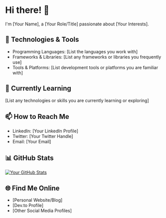 # Hi there! 👋

I'm [Your Name], a [Your Role/Title] passionate about [Your Interests].

## 🔧 Technologies & Tools

- Programming Languages: [List the languages you work with]
- Frameworks & Libraries: [List any frameworks or libraries you frequently use]
- Tools & Platforms: [List development tools or platforms you are familiar with]

## 🌱 Currently Learning

[List any technologies or skills you are currently learning or exploring]

## 📫 How to Reach Me

- LinkedIn: [Your LinkedIn Profile]
- Twitter: [Your Twitter Handle]
- Email: [Your Email]

## 📊 GitHub Stats

[![Your GitHub Stats](https://github-readme-stats.vercel.app/api?username=your-username&show_icons=true&count_private=true)](https://github.com/anuraghazra/github-readme-stats)

## 🌐 Find Me Online

- [Personal Website/Blog]
- [Dev.to Profile]
- [Other Social Media Profiles]
